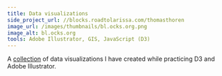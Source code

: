 ```yaml
---
title: Data visualizations
side_project_url: //blocks.roadtolarissa.com/thomasthoren
image_url: /images/thumbnails/bl.ocks.org.png
image_alt: bl.ocks.org
tools: Adobe Illustrator, GIS, JavaScript (D3)
---
```

A <a href="https://blocks.roadtolarissa.com/thomasthoren">collection</a> of data
visualizations I have created while practicing D3 and Adobe Illustrator.
